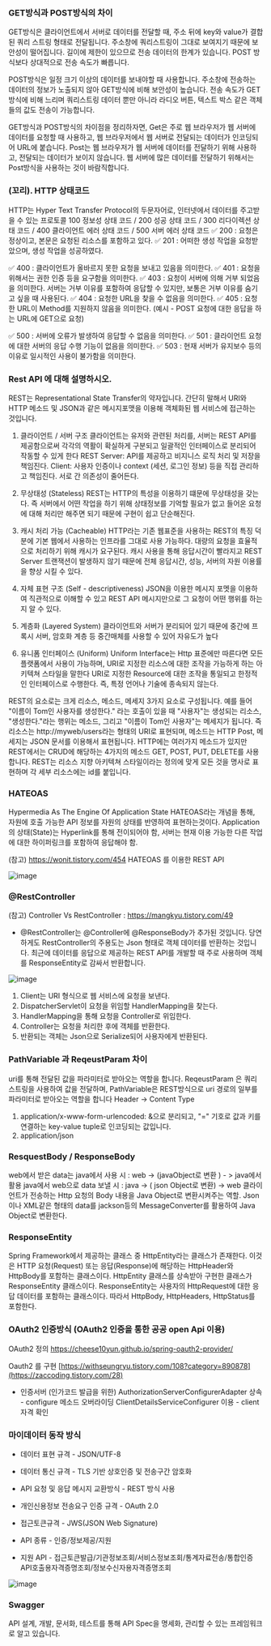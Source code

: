 ### GET방식과 POST방식의 차이 
GET방식은 클라이언트에서 서버로 데이터를 전달할 때, 주소 뒤에 key와 value가 결합된 쿼리 스트링 형태로 전달됩니다. 주소창에 쿼리스트링이 그대로 보여지기 때문에 보안성이 떨어집니다. 길이에 제한이 있으므로 전송 데이터의 한계가 있습니다. POST 방식보다 상대적으로 전송 속도가 빠릅니다. 

POST방식은 일정 크기 이상의 데이터를 보내야할 때 사용합니다. 주소창에 전송하는 데이터의 정보가 노출되지 않아 GET방식에 비해 보안성이 높습니다. 전송 속도가 GET방식에 비해 느리며 쿼리스트링 데이터 뿐만 아니라 라디오 버튼, 텍스트 박스 같은 객체들의 값도 전송이 가능합니다.

GET방식과 POST방식의 차이점을 정리하자면, Get은 주로 웹 브라우저가 웹 서버에 데이터를 요청할 때 사용하고, 웹 브라우저에서 웹 서버로 전달되는 데이터가 인코딩되어 URL에 붙습니다. Post는 웹 브라우저가 웹 서버에 데이터를 전달하기 위해 사용하고, 전달되는 데이터가 보이지 않습니다. 웹 서버에 많은 데이터를 전달하기 위해서는 Post방식을 사용하는 것이 바람직합니다.

### (꼬리). HTTP 상태코드 
HTTP는 Hyper Text Transfer Protocol의 두문자어로, 인터넷에서 데이터를 주고받을 수 있는 프로토콜
100 정보성 상태 코드 / 200 성공 상태 코드 /  300 리다이렉션 상태 코드 / 400 클라이언트 에러 상태 코드  / 500 서버 에러 상태 코드 
✅ 200 : 요청은 정상이고, 본문은 요청된 리소스를 포함하고 있다.
✅ 201 : 어떠한 생성 작업을 요청받았으며, 생성 작업을 성공하였다.

✅ 400 : 클라이언트가 올바르지 못한 요청을 보내고 있음을 의미한다. 
✅ 401 : 요청을 위해서는 권한 인증 등을 요구함을 의미한다. 
✅ 403 : 요청이 서버에 의해 거부 되었음을 의미한다. 서버는 거부 이유를 포함하여 응답할 수 있지만, 보통은 거부 이유를 숨기고 싶을 때 사용된다. 
✅ 404 : 요청한 URL을 찾을 수 없음을 의미한다. 
✅ 405 : 요청한 URL이 Method를 지원하지 않음을 의미한다. (예시 - POST 요청에 대한 응답을 하는 URL에 GET으로 요청) 

✅ 500 : 서버에 오류가 발생하여 응답할 수 없음을 의미한다. 
✅ 501 : 클라이언트 요청에 대한 서버의 응답 수행 기능이 없음을 의미한다. 
✅ 503 : 현재 서버가 유지보수 등의 이유로 일시적인 사용이 불가함을 의미한다. 

### Rest API 에 대해 설명하시오.
REST는 Representational State Transfer의 약자입니다. 
간단히 말해서 URI와 HTTP 메소드 및 JSON과 같은 메시지포맷을 이용해 객체화된 웹 서비스에 접근하는 것입니다.

1. 클라이언트 / 서버 구조
클라이언트는 유저와 관련된 처리를, 서버는 REST API를 제공함으로써 각각의 역활이 확실하게 구분되고 일괄적인 인터페이스로 분리되어 작동할 수 있게 한다
REST Server: API를 제공하고 비지니스 로직 처리 및 저장을 책임진다.
Client: 사용자 인증이나 context (세션, 로그인 정보) 등을 직접 관리하고 책임진다.
서로 간 의존성이 줄어든다.

2. 무상태성 (Stateless)
REST는 HTTP의 특성을 이용하기 떄문에 무상태성을 갖는다.
즉 서버에서 어떤 작업을 하기 위해 상태정보를 기억할 필요가 없고 들어온 요청에 대해 처리만 해주면 되기 때문에 구현이 쉽고 단순해진다.

3. 캐시 처리 가능 (Cacheable)
HTTP라는 기존 웹표준을 사용하는 REST의 특징 덕분에 기본 웹에서 사용하는 인프라를 그대로 사용 가능하다.
대량의 요청을 효율적으로 처리하기 위해 캐시가 요구된다.
캐시 사용을 통해 응답시간이 빨라지고 REST Server 트랜잭션이 발생하지 않기 때문에 전체 응답시간, 성능, 서버의 자원 이용률을 향상 시킬 수 있다.

4. 자체 표현 구조 (Self - descriptiveness)
JSON을 이용한 메시지 포멧을 이용하여 직관적으로 이해할 수 있고 REST API 메시지만으로 그 요청이 어떤 행위를 하는지 알 수 있다.

5. 계층화 (Layered System)
클라이언트와 서버가 분리되어 있기 때문에 중간에 프록시 서버, 암호화 계층 등 중간매체를 사용할 수 있어 자유도가 높다

6. 유니폼 인터페이스 (Uniform)
Uniform Interface는 Http 표준에만 따른다면 모든 플랫폼에서 사용이 가능하며, URI로 지정한 리소스에 대한 조작을 가능하게 하는 아키텍쳐 스타일을 말한다
URI로 지정한 Resource에 대한 조작을 통일되고 한정적인 인터페이스로 수행한다.
즉, 특정 언어나 기술에 종속되지 않는다.

REST의 요소로는 크게 리소스, 메소드, 메세지 3가지 요소로 구성됩니다. 예를 들어 "이름이 Tom인 사용자를 생성한다." 라는 호출이 있을 때 
"사용자"는 생성되는 리소스, "생성한다."라는 행위는 메소드, 그리고 "이름이 Tom인 사용자"는 메세지가 됩니다. 즉 리소스는 http://myweb/users라는 형태의 URI로 표현되며, 
메소드는 HTTP Post, 메세지는 JSON 문서를 이용해서 표현됩니다. HTTP에는 여러가지 메소드가 있지만 REST에서는 CRUD에 해당하는 4가지의 메소드 GET, POST, PUT, DELETE를 사용합니다. 
REST는 리소스 지향 아키텍쳐 스타일이라는 정의에 맞게 모든 것을 명사로 표현하며 각 세부 리소스에는 id를 붙입니다. 

### HATEOAS 
Hypermedia As The Engine Of Application State
HATEOAS라는 개념을 통해, 자원에 호출 가능한 API 정보를 자원의 상태를 반영하여 표현하는것이다.
Application의 상태(State)는 Hyperlink를 통해 전이되어야 함, 서버는 현재 이용 가능한 다른 작업에 대한 하이퍼링크를 포함하여 응답해야 함.

(참고) https://wonit.tistory.com/454 HATEOAS 를 이용한 REST API 

![image](https://user-images.githubusercontent.com/46310329/185293323-2072a60c-8c7e-4fce-a082-eaa18e4b55f5.png)


### @RestController
(참고) Controller Vs RestController : https://mangkyu.tistory.com/49
* @RestController는 @Controller에 @ResponseBody가 추가된 것입니다. 당연하게도 RestController의 주용도는 Json 형태로 객체 데이터를 반환하는 것입니다. 
최근에 데이터를 응답으로 제공하는 REST API를 개발할 때 주로 사용하며 객체를 ResponseEntity로 감싸서 반환합니다. 

![image](https://user-images.githubusercontent.com/46310329/185289468-80313b36-cf86-4519-8851-0b4234a9515d.png)

1. Client는 URI 형식으로 웹 서비스에 요청을 보낸다.
2. DispatcherServlet이 요청을 위임할 HandlerMapping을 찾는다.
3. HandlerMapping을 통해 요청을 Controller로 위임한다.
4. Controller는 요청을 처리한 후에 객체를 반환한다.
5. 반환되는 객체는 Json으로 Serialize되어 사용자에게 반환된다.

### PathVariable 과 ReqeustParam 차이 
uri를 통해 전달된 값을 파라미터로 받아오는 역할을 합니다.
ReqeustParam 은 쿼리스트링을 사용하여 값을 전달하며, PathVariable은 REST방식으로 uri 경로의 일부를 파라미터로 받아오는 역할을 합니다
Header -> Content Type
1. application/x-www-form-urlencoded: &으로 분리되고, "=" 기호로 값과 키를 연결하는 key-value tuple로 인코딩되는 값입니다. 
2. application/json


### ResquestBody /  ResponseBody
web에서 받은 data는 java에서 사용 시 : web -> (javaObject로 변환 ) - > java에서 활용
java에서 web으로 data 보낼 시  : java -> ( json Object로 변환) ->  web
클라이언트가 전송하는 Http 요청의 Body 내용을 Java Object로 변환시켜주는 역할.
Json이나 XML같은 형태의 data를 jackson등의 MessageConverter를 활용하여 Java Object로 변환한다.

### ResponseEntity
Spring Framework에서 제공하는 클래스 중 HttpEntity라는 클래스가 존재한다. 이것은 HTTP 요청(Request) 또는 응답(Response)에 해당하는 HttpHeader와 HttpBody를 포함하는 클래스이다. 
HttpEntity 클래스를 상속받아 구현한 클래스가ResponseEntity 클래스이다. 
ResponseEntity는 사용자의 HttpRequest에 대한 응답 데이터를 포함하는 클래스이다. 따라서 HttpBody, HttpHeaders, HttpStatus를 포함한다. 


### OAuth2 인증방식 (OAuth2 인증을 통한 공공 open Api 이용)

OAuth2 정의 
https://cheese10yun.github.io/spring-oauth2-provider/

Oauth2 를 구현
[https://withseungryu.tistory.com/108?category=890878](https://zaccoding.tistory.com/28)

* 인증서버 (인가코드 발급을 위한)
AuthorizationServerConfigurerAdapter 상속 - configure 메소드 오버라이딩 
ClientDetailsServiceConfigurer 이용 - client 자격 확인


### 마이데이터 동작 방식 
* 데이터 표현 규격 - JSON/UTF-8
* 데이터 통신 규격 - TLS 기반 상호인증 및 전송구간 암호화
* API 요청 및 응답 메시지 교환방식 - REST 방식 사용
* 개인신용정보 전송요구 인증 규격 - OAuth 2.0
* 접근토큰규격 - JWS(JSON Web Signature)

* API 종류 - 인증/정보제공/지원
* 지원 API - 접근토큰발급/기관정보조회/서비스정보조회/통계자료전송/통합인증API호출용자격증명조회/정보수신자용자격증명조회

![image](https://user-images.githubusercontent.com/46310329/185392206-6848787a-0f75-4c6a-96e8-de9644274f90.png)


### Swagger
API 설계, 개발, 문서화, 테스트를 통해 API Spec을 명세화, 관리할 수 있는 프레임워크로 알고 있습니다.

